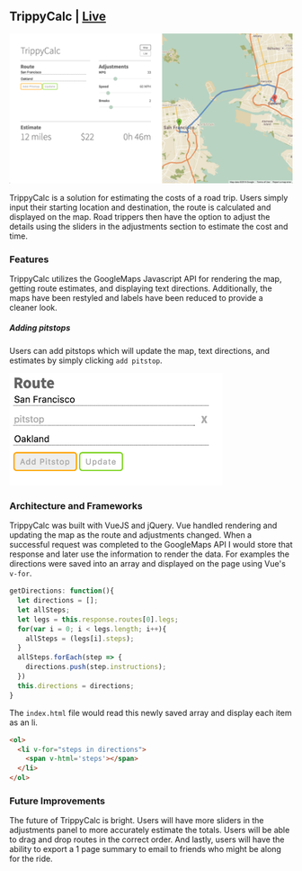## TrippyCalc  | [Live](mloreti.github.io/trippycalc)


![alt](docs/images/trippycalc.png)

TrippyCalc is a solution for estimating the costs of a road trip. Users simply input their starting location and destination, the route is calculated and displayed on the map. Road trippers then have the option to adjust the details using the sliders in the adjustments section to estimate the cost and time.

### Features

TrippyCalc utilizes the GoogleMaps Javascript API for rendering the map, getting route estimates, and displaying text directions. Additionally, the maps have been restyled and labels have been reduced to provide a cleaner look.

##### Adding pitstops

Users can add pitstops which will update the map, text directions, and estimates by simply clicking `add pitstop`.

<img src="docs/images/pitstops.png" style="height:200px;"/>

### Architecture and Frameworks

TrippyCalc was built with VueJS and jQuery. Vue handled rendering and updating the map as the route and adjustments changed. When a successful request was completed to the GoogleMaps API I would store that response and later use the information to render the data. For examples the directions were saved into an array and displayed on the page using Vue's `v-for`.

```js
getDirections: function(){
  let directions = [];
  let allSteps;
  let legs = this.response.routes[0].legs;
  for(var i = 0; i < legs.length; i++){
    allSteps = (legs[i].steps);
  }
  allSteps.forEach(step => {
    directions.push(step.instructions);
  })
  this.directions = directions;
}
```

The `index.html` file would read this newly saved array and display each item as an li.

```html
<ol>
  <li v-for="steps in directions">
    <span v-html='steps'></span>
  </li>
</ol>
```

### Future Improvements

The future of TrippyCalc is bright. Users will have more sliders in the adjustments panel to more accurately estimate the totals. Users will be able to drag and drop routes in the correct order. And lastly, users will have the ability to export a 1 page summary to email to friends who might be along for the ride.
